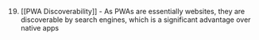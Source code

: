 19. [[PWA Discoverability]] - As PWAs are essentially websites, they are discoverable by search engines, which is a significant advantage over native apps